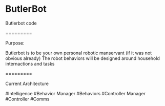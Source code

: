 ButlerBot
=========

Butlerbot code

=========

Purpose:

Butlerbot is to be your own personal robotic manservant (if it was not obvious already)  The robot
behaviors will be designed around household internactions and tasks

=========

Current Architecture

#Intelligence
#Behavior Manager
#Behaviors
#Controller Manager
#Controller
#Comms
